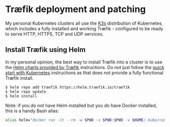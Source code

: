 # Træfik deployment and patching

My personal Kubernetes clusters all use the [K3s](https://k3s.io/) distribution of Kubernetes, which includes a fully installed and working Træfik - configured to be ready to serve HTTP, HTTPS, TCP and UDP services.

## Install Træfik using Helm

In my personal opinion, the best way to install Træfik into a cluster is to use the [Helm charts provided by Træfik](https://doc.traefik.io/traefik/getting-started/install-traefik/#use-the-helm-chart) instructions. Do not just follow the [quick start with Kubernetes](https://doc.traefik.io/traefik/getting-started/quick-start-with-kubernetes/) instructions as that does not provide a fully functional Træfik install.


```console
$ helm repo add traefik https://helm.traefik.io/traefik
$ helm repo update
$ helm install
```

Note: if you do not have Helm installed but you do have Docker installed, this is a handy Bash alias:

```bash
alias helm="docker run -it --rm -w $PWD -v $PWD:$PWD -v $HOME/.kube/config:/root/.kube/config -v $HOME/.helm:/root/.helm -v $HOME/.config/helm:/root/.config/helm -v $HOME/.cache/helm:/root/.cache/helm alpine/helm:3.13.3"
```
